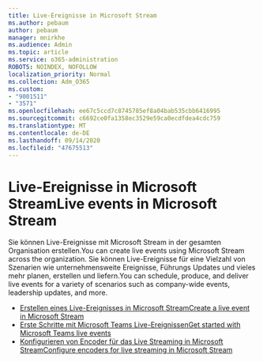 ```yaml
---
title: Live-Ereignisse in Microsoft Stream
ms.author: pebaum
author: pebaum
manager: mnirkhe
ms.audience: Admin
ms.topic: article
ms.service: o365-administration
ROBOTS: NOINDEX, NOFOLLOW
localization_priority: Normal
ms.collection: Adm_O365
ms.custom:
- "9001511"
- "3571"
ms.openlocfilehash: ee67c5ccd7c8745785ef8a04bab535cbb6416995
ms.sourcegitcommit: c6692ce0fa1358ec3529e59ca0ecdfdea4cdc759
ms.translationtype: MT
ms.contentlocale: de-DE
ms.lasthandoff: 09/14/2020
ms.locfileid: "47675513"
---
```

# <a name="live-events-in-microsoft-stream"></a><span data-ttu-id="8dd19-102">Live-Ereignisse in Microsoft Stream</span><span class="sxs-lookup"><span data-stu-id="8dd19-102">Live events in Microsoft Stream</span></span>

<span data-ttu-id="8dd19-103">Sie können Live-Ereignisse mit Microsoft Stream in der gesamten Organisation erstellen.</span><span class="sxs-lookup"><span data-stu-id="8dd19-103">You can create live events using Microsoft Stream across the organization.</span></span> <span data-ttu-id="8dd19-104">Sie können Live-Ereignisse für eine Vielzahl von Szenarien wie unternehmensweite Ereignisse, Führungs Updates und vieles mehr planen, erstellen und liefern.</span><span class="sxs-lookup"><span data-stu-id="8dd19-104">You can schedule, produce, and deliver live events for a variety of scenarios such as company-wide events, leadership updates, and more.</span></span>

- [<span data-ttu-id="8dd19-105">Erstellen eines Live-Ereignisses in Microsoft Stream</span><span class="sxs-lookup"><span data-stu-id="8dd19-105">Create a live event in Microsoft Stream</span></span>](https://docs.microsoft.com/stream/live-create-event)
- [<span data-ttu-id="8dd19-106">Erste Schritte mit Microsoft Teams Live-Ereignissen</span><span class="sxs-lookup"><span data-stu-id="8dd19-106">Get started with Microsoft Teams live events</span></span>](https://support.office.com/article/get-started-with-microsoft-teams-live-events-d077fec2-a058-483e-9ab5-1494afda578a)
- [<span data-ttu-id="8dd19-107">Konfigurieren von Encoder für das Live Streaming in Microsoft Stream</span><span class="sxs-lookup"><span data-stu-id="8dd19-107">Configure encoders for live streaming in Microsoft Stream</span></span>](https://docs.microsoft.com/stream/live-encoder-setup)
